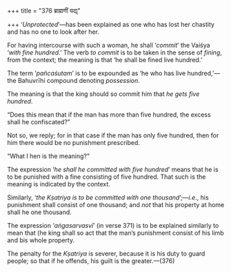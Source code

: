 +++
title = "376 ब्राह्मणीं यद्य्"

+++
‘*Unprotected*’—has been explained as one who has lost her chastity and
has no one to look after her.

For having intercourse with such a woman, he shall ‘*commit*’ the Vaiśya
‘*with fine hundred*.’ The verb *to commit* is to be taken in the sense
of *fining*, from the context; the meaning is that ‘he shall be fined
live hundred.’

The term ‘*pañcaśutam*’ is to be expounded as ‘he who has live
hundred,’—the Bahuvrīhi compound denoting *possession*.

The meaning is that the king should so commit him that *he gets five
hundred*.

“Does this mean that if the man has more than five hundred, the excess
shall he confiscated?”

Not so, we reply; for in that case if the man has only five hundred,
then for him there would be no punishment prescribed.

“What I hen is the meaning?”

The expression ‘*he shall he committed with five hundred*’ means that he
is to be punished with a fine consisting of five hundred. That such is
the meaning is indicated by the context.

Similarly, ‘*the Kṣatriya is to be committed with one
thousand*’;—*i.e*., his punishment shall consist of one thousand; and
*not* that his property at home shall he one thousand.

The expression ‘*aṅgasarvasvī*’ (in verse 371) is to be explained
similarly to mean that (he king shall so act that the man’s punishment
consist of his limb and bis whole property.

The penalty for the *Kṣatriya* is severer, because it is his duty to
guard people; so that if he offends, his guilt is the greater.—(376)


